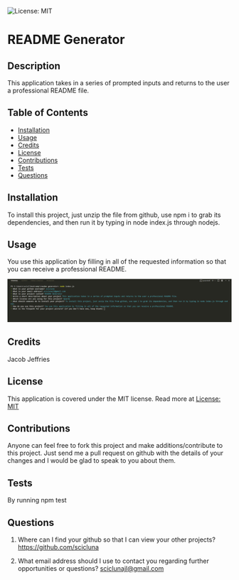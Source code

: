 ![License: MIT](https://img.shields.io/badge/License-MIT-yellow.svg)
  
  # README Generator

  ## Description

  This application takes in a series of prompted inputs and returns to the user a professional README file.

  ## Table of Contents

  - [Installation](#installation)
  - [Usage](#usage)
  - [Credits](#credits)
  - [License](#license)
  - [Contributions](#contributions)
  - [Tests](#tests)
  - [Questions](#questions)

  ## Installation

  To install this project, just unzip the file from github, use npm i to grab its dependencies, and then run it by typing in node index.js through nodejs.

  ## Usage

  You use this application by filling in all of the requested information so that you can receive a professional README.

  ![](./pictures/Screenshot%202023-01-29%20195931.png)

  ## Credits

  Jacob Jeffries

  ## License

  This application is covered under the MIT license. Read more at [License: MIT](https://opensource.org/licenses/MIT)

  ## Contributions

  Anyone can feel free to fork this project and make additions/contribute to this project. Just send me a pull request on github with the details of your changes and I would be glad to speak to you about them.

  ## Tests

  By running npm test

  ## Questions

  1. Where can I find your github so that I can view your other projects? https://github.com/scicluna

  2. What email address should I use to contact you regarding further opportunities or questions? sciclunajl@gmail.com
